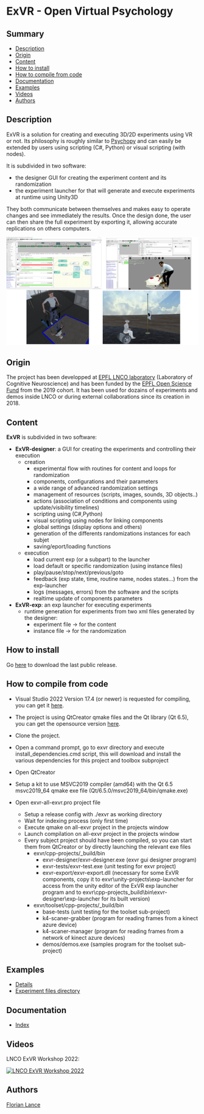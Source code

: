 # ExVR - Open Virtual Psychology

## Summary

* [Description](#description)
* [Origin](#origin)
* [Content](#content)
* [How to install](#how-to-install)
* [How to compile from code](#how-to-compile-from-code)
* [Documentation](#documentation)
* [Examples](#examples)
* [Videos](#videos)
* [Authors](#authors)

## Description

ExVR is a solution for creating and executing 3D/2D experiments using VR or not. Its philosophy is roughly similar to [Psychopy](https://www.psychopy.org/) and can easily be extended by users using scripting (C#, Python) or visual scripting (with nodes).

It is subdivided in two software: 
  *	the designer GUI for creating the experiment content and its randomization
  *	the experiment launcher for that will generate and execute experiments at runtime using Unity3D

They both communicate between themselves and makes easy to operate changes and see immediately the results.
Once the design done, the user can then share the full experiment by exporting it, allowing accurate replications on others computers.

<p float="center">
  <img src="captures/4-panel.png" width="800" />
</p>

## Origin

The project has been developped at [EPFL LNCO laboratory](https://www.epfl.ch/labs/lnco/) (Laboratory of Cognitive Neuroscience) and has been funded by the [EPFL Open Science Fund](https://www.epfl.ch/research/open-science/in-practice/open-science-fund/) from the 2019 cohort. It has been used for dozains of experiments and demos inside LNCO or during external collaborations since its creation in 2018.


## Content

**ExVR** is subdivided in two software:
* **ExVR-designer**: a GUI for creating the experiments and controlling their execution
  * creation
    * experimental flow with routines for content and loops for randomization
    * components, configurations and their parameters
    * a wide range of advanced randomization settings
    * management of resources (scripts, images, sounds, 3D objects..)
    * actions (association of conditions and components using update/visibility timelines)   
    * scripting using (C#,Python)
    * visual scripting using nodes for linking components
    * global settings (display options and others)
    * generation of the differents randomizations instances for each subjet
    * saving/eport/loading functions
  * execution
    * load current exp (or a subpart) to the launcher
    * load default or specific randomization (using instance files)
    * play/pause/stop/next/previous/goto
    * feedback (exp state, time, routine name, nodes states...) from the exp-launcher
    * logs (messages, errors) from the software and the scripts
    * realtime update of components parameters
* **ExVR-exp**: an exp launcher for executing experiments
  * runtime generation for experiments from two xml files generated by the designer:
    * experiment file -> for the content
    * instance file  -> for the randomization
  

## How to install

Go [here](https://github.com/FlorianLance/exvr/releases) to download the last public release.

## How to compile from code

 * Visual Studio 2022 Version 17.4 (or newer) is requested for compiling, you can get it [here](
https://visualstudio.microsoft.com/vs/community/). 

 * The project is using QtCreator qmake files and the Qt library (Qt 6.5), you can get the opensource version [here](https://www.qt.io/download-thank-you).

 * Clone the project.
 * Open a command prompt, go to exvr directory and execute install_dependencies.cmd script, this will download and install the various dependencies for this project and toolbox subproject
 * Open QtCreator
 * Setup a kit to use MSVC2019 compiler (amd64) with the Qt 6.5 msvc2019_64 qmake exe file (Qt/6.5.0/msvc2019_64/bin/qmake.exe)
 * Open exvr-all-exvr.pro project file
    * Setup a release config with ./exvr as working directory
    * Wait for indexing process (only first time)
    * Execute qmake on all-exvr project in the projects window
    * Launch compilation on all-exvr project in the projects window
    * Every subject project should have been compiled, so you can start them from QtCreator or by directly launching the relevant exe files
       * exvr/cpp-projects/_build/bin
          * exvr-designer/exvr-designer.exe (exvr gui designer program)
          * exvr-tests/exvr-test.exe (unit testing for exvr project)
          * exvr-export/exvr-export.dll (necessary for some ExVR components, copy it to exvr\unity-projects\exp-launcher for access from the unity editor of the ExVR exp launcher program and to exvr\cpp-projects\_build\bin\exvr-designer\exp-launcher for its built version)
       * exvr/toolset/cpp-projects/_build/bin
          * base-tests (unit testing for the toolset sub-project)
          * k4-scaner-grabber (program for reading frames from a kinect azure device)
          * k4-scaner-manager (program for reading frames from a network of kinect azure devices)
          * demos/demos.exe (samples program for the toolset sub-project)              


## Examples

* [Details](cpp-projects/_build/bin/exvr-designer/data/experiments/examples/doc_examples.md)
* [Experiment files directory](cpp-projects/_build/bin/exvr-designer/data/experiments/examples)

## Documentation

* [Index](cpp-projects/_build/bin/exvr-designer/data/documentation/doc_general.md)

## Videos

LNCO ExVR Workshop 2022:

[![LNCO ExVR Workshop 2022](http://img.youtube.com/vi/0CLKMm5fcws/0.jpg)](https://www.youtube.com/watch?v=0CLKMm5fcws)

## Authors

[Florian Lance](https://www.linkedin.com/in/florian-lance/)
